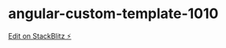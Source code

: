 # angular-custom-template-1010

[Edit on StackBlitz ⚡️](https://stackblitz.com/edit/angular-custom-template-1010)